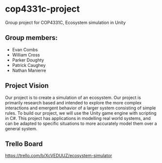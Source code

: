 # cop4331c-project
Group project for COP4331C, Ecosystem simulation in Unity
## Group members:
*  Evan Combs
*  William Cross
*  Parker Doughty
*  Patrick Caughey
*  Nathan Manierre

## Project Vision
  Our project is to create a simulation of an ecosystem. Our project is primarily research based and intended to explore the more complex interactions and emergent behavior of a larger system consisting of simple rules. To build our project, we will use the Unity game engine with scripting in C#. This project has applications in modelling real world systems, and can be adapted to specific situations to more accurately model them over a general system.

## Trello Board
https://trello.com/b/XcVEDUUZ/ecosystem-simulator
